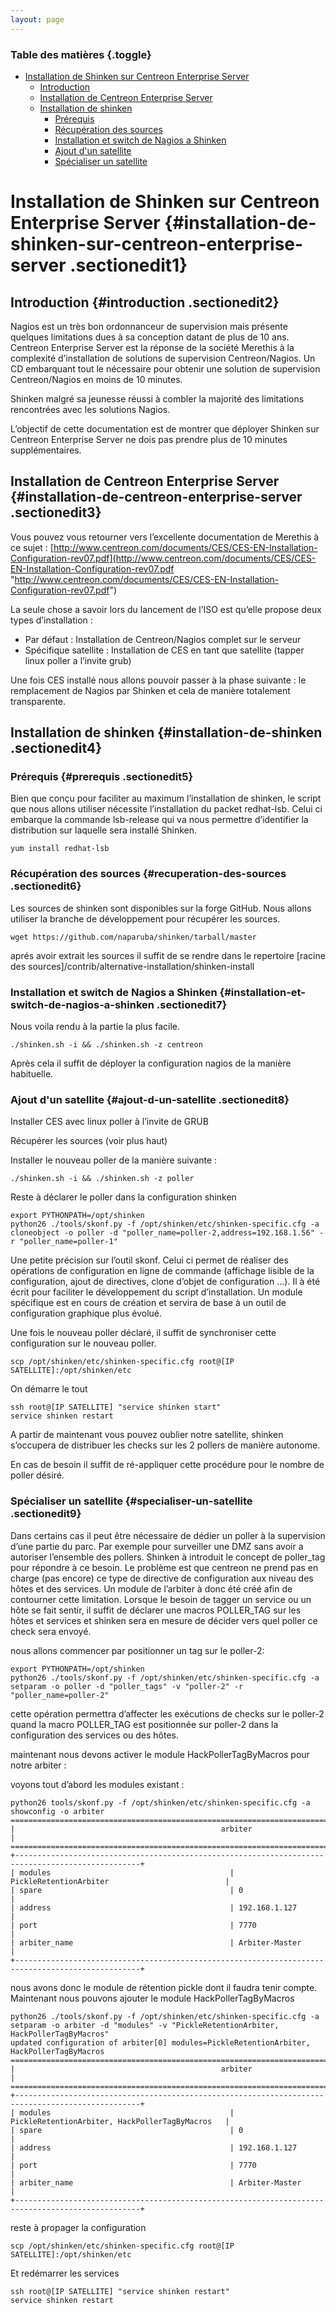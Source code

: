 ```yaml
---
layout: page
---
```


### Table des matières {.toggle}

-   [Installation de Shinken sur Centreon Enterprise
    Server](centreon-enterprise-server-shinken.html#installation-de-shinken-sur-centreon-enterprise-server)
    -   [Introduction](centreon-enterprise-server-shinken.html#introduction)
    -   [Installation de Centreon Enterprise
        Server](centreon-enterprise-server-shinken.html#installation-de-centreon-enterprise-server)
    -   [Installation de
        shinken](centreon-enterprise-server-shinken.html#installation-de-shinken)
        -   [Prérequis](centreon-enterprise-server-shinken.html#prerequis)
        -   [Récupération des
            sources](centreon-enterprise-server-shinken.html#recuperation-des-sources)
        -   [Installation et switch de Nagios a
            Shinken](centreon-enterprise-server-shinken.html#installation-et-switch-de-nagios-a-shinken)
        -   [Ajout d'un
            satellite](centreon-enterprise-server-shinken.html#ajout-d-un-satellite)
        -   [Spécialiser un
            satellite](centreon-enterprise-server-shinken.html#specialiser-un-satellite)

Installation de Shinken sur Centreon Enterprise Server {#installation-de-shinken-sur-centreon-enterprise-server .sectionedit1}
======================================================

Introduction {#introduction .sectionedit2}
------------

Nagios est un très bon ordonnanceur de supervision mais présente
quelques limitations dues à sa conception datant de plus de 10 ans.
Centreon Enterprise Server est la réponse de la société Merethis à la
complexité d’installation de solutions de supervision Centreon/Nagios.
Un CD embarquant tout le nécessaire pour obtenir une solution de
supervision Centreon/Nagios en moins de 10 minutes.

Shinken malgré sa jeunesse réussi à combler la majorité des limitations
rencontrées avec les solutions Nagios.

L’objectif de cette documentation est de montrer que déployer Shinken
sur Centreon Enterprise Server ne dois pas prendre plus de 10 minutes
supplémentaires.

Installation de Centreon Enterprise Server {#installation-de-centreon-enterprise-server .sectionedit3}
------------------------------------------

Vous pouvez vous retourner vers l’excellente documentation de Merethis à
ce sujet :
[http://www.centreon.com/documents/CES/CES-EN-Installation-Configuration-rev07.pdf](http://www.centreon.com/documents/CES/CES-EN-Installation-Configuration-rev07.pdf "http://www.centreon.com/documents/CES/CES-EN-Installation-Configuration-rev07.pdf")

La seule chose a savoir lors du lancement de l’ISO est qu’elle propose
deux types d’installation :

-   Par défaut : Installation de Centreon/Nagios complet sur le serveur
-   Spécifique satellite : Installation de CES en tant que satellite
    (tapper linux poller a l’invite grub)

Une fois CES installé nous allons pouvoir passer à la phase suivante :
le remplacement de Nagios par Shinken et cela de manière totalement
transparente.

Installation de shinken {#installation-de-shinken .sectionedit4}
-----------------------

### Prérequis {#prerequis .sectionedit5}

Bien que conçu pour faciliter au maximum l’installation de shinken, le
script que nous allons utiliser nécessite l’installation du packet
redhat-lsb. Celui ci embarque la commande lsb-release qui va nous
permettre d’identifier la distribution sur laquelle sera installé
Shinken.

~~~
yum install redhat-lsb
~~~

### Récupération des sources {#recuperation-des-sources .sectionedit6}

Les sources de shinken sont disponibles sur la forge GitHub. Nous allons
utiliser la branche de développement pour récupérer les sources.

~~~
wget https://github.com/naparuba/shinken/tarball/master
~~~

aprés avoir extrait les sources il suffit de se rendre dans le
repertoire [racine des
sources]/contrib/alternative-installation/shinken-install

### Installation et switch de Nagios a Shinken {#installation-et-switch-de-nagios-a-shinken .sectionedit7}

Nous voila rendu à la partie la plus facile.

~~~
./shinken.sh -i && ./shinken.sh -z centreon
~~~

Après cela il suffit de déployer la configuration nagios de la manière
habituelle.

### Ajout d'un satellite {#ajout-d-un-satellite .sectionedit8}

Installer CES avec linux poller à l’invite de GRUB

Récupérer les sources (voir plus haut)

Installer le nouveau poller de la manière suivante :

~~~
./shinken.sh -i && ./shinken.sh -z poller
~~~

Reste à déclarer le poller dans la configuration shinken

~~~
export PYTHONPATH=/opt/shinken
python26 ./tools/skonf.py -f /opt/shinken/etc/shinken-specific.cfg -a cloneobject -o poller -d "poller_name=poller-2,address=192.168.1.56" -r "poller_name=poller-1"
~~~

Une petite précision sur l’outil skonf. Celui ci permet de réaliser des
opérations de configuration en ligne de commande (affichage lisible de
la configuration, ajout de directives, clone d’objet de configuration
…). Il à été écrit pour faciliter le développement du script
d’installation. Un module spécifique est en cours de création et servira
de base à un outil de configuration graphique plus évolué.

Une fois le nouveau poller déclaré, il suffit de synchroniser cette
configuration sur le nouveau poller.

~~~
scp /opt/shinken/etc/shinken-specific.cfg root@[IP SATELLITE]:/opt/shinken/etc
~~~

On démarre le tout

~~~
ssh root@[IP SATELLITE] "service shinken start"
service shinken restart
~~~

A partir de maintenant vous pouvez oublier notre satellite, shinken
s’occupera de distribuer les checks sur les 2 pollers de manière
autonome.

En cas de besoin il suffit de ré-appliquer cette procédure pour le
nombre de poller désiré.

### Spécialiser un satellite {#specialiser-un-satellite .sectionedit9}

Dans certains cas il peut être nécessaire de dédier un poller à la
supervision d’une partie du parc. Par exemple pour surveiller une DMZ
sans avoir a autoriser l’ensemble des pollers. Shinken à introduit le
concept de poller\_tag pour répondre à ce besoin. Le problème est que
centreon ne prend pas en charge (pas encore) ce type de directive de
configuration aux niveau des hôtes et des services. Un module de
l’arbiter à donc été créé afin de contourner cette limitation. Lorsque
le besoin de tagger un service ou un hôte se fait sentir, il suffit de
déclarer une macros POLLER\_TAG sur les hôtes et services et shinken
sera en mesure de décider vers quel poller ce check sera envoyé.

nous allons commencer par positionner un tag sur le poller-2:

~~~
export PYTHONPATH=/opt/shinken
python26 ./tools/skonf.py -f /opt/shinken/etc/shinken-specific.cfg -a setparam -o poller -d "poller_tags" -v "poller-2" -r "poller_name=poller-2"
~~~

cette opération permettra d’affecter les exécutions de checks sur le
poller-2 quand la macro POLLER\_TAG est positionnée sur poller-2 dans la
configuration des services ou des hôtes.

maintenant nous devons activer le module HackPollerTagByMacros pour
notre arbiter :

voyons tout d’abord les modules existant :

~~~
python26 tools/skonf.py -f /opt/shinken/etc/shinken-specific.cfg -a showconfig -o arbiter
====================================================================================================
|                                              arbiter                                             |
====================================================================================================
+--------------------------------------------------------------------------------------------------+
| modules                                        | PickleRetentionArbiter                          |
| spare                                          | 0                                               |
| address                                        | 192.168.1.127                                   |
| port                                           | 7770                                            |
| arbiter_name                                   | Arbiter-Master                                  |
+--------------------------------------------------------------------------------------------------+
~~~

nous avons donc le module de rétention pickle dont il faudra tenir
compte. Maintenant nous pouvons ajouter le module HackPollerTagByMacros

~~~
python26 ./tools/skonf.py -f /opt/shinken/etc/shinken-specific.cfg -a setparam -o arbiter -d "modules" -v "PickleRetentionArbiter, HackPollerTagByMacros"
updated configuration of arbiter[0] modules=PickleRetentionArbiter, HackPollerTagByMacros
====================================================================================================
|                                              arbiter                                             |
====================================================================================================
+--------------------------------------------------------------------------------------------------+
| modules                                        | PickleRetentionArbiter, HackPollerTagByMacros   |
| spare                                          | 0                                               |
| address                                        | 192.168.1.127                                   |
| port                                           | 7770                                            |
| arbiter_name                                   | Arbiter-Master                                  |
+--------------------------------------------------------------------------------------------------+
~~~

reste à propager la configuration

~~~
scp /opt/shinken/etc/shinken-specific.cfg root@[IP SATELLITE]:/opt/shinken/etc
~~~

Et redémarrer les services

~~~
ssh root@[IP SATELLITE] "service shinken restart"
service shinken restart
~~~
